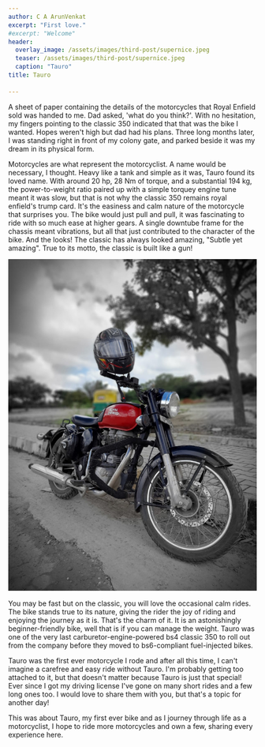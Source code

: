 ```yaml
---
author: C A ArunVenkat
excerpt: "First love."
#excerpt: "Welcome"
header:
  overlay_image: /assets/images/third-post/supernice.jpeg
  teaser: /assets/images/third-post/supernice.jpeg
  caption: "Tauro"
title: Tauro
      
---
```



A sheet of paper containing the details of the motorcycles that Royal Enfield sold was handed to me. Dad asked, 'what do you think?'. With no hesitation, my fingers pointing to the classic 350 indicated that that was the bike I wanted. Hopes weren't high but dad had his plans. Three long months later, I was standing right in front of my colony gate, and parked beside it was my dream in its physical form.


Motorcycles are what represent the motorcyclist. A name would be necessary, I thought. Heavy like a tank and simple as it was, Tauro found its loved name.
With around 20 hp, 28 Nm of torque, and a substantial 194 kg, the power-to-weight ratio paired up with a simple torquey engine tune meant it was slow, but that is not why the classic 350 remains royal enfield's trump card. It's the easiness and calm nature of the motorcycle that surprises you. The bike would just pull and pull, it was fascinating to ride with so much ease at higher gears. A single downtube frame for the chassis meant vibrations, but all that just contributed to the character of the bike. And the looks! The classic has always looked amazing, "Subtle yet amazing". True to its motto, the classic is built like a gun!

![](/assets/images/third-post/thirdPostMid.jpeg)

You may be fast but on the classic, you will love the occasional calm rides. The bike stands true to its nature, giving the rider the joy of riding and enjoying the journey as it is. That's the charm of it. It is an astonishingly beginner-friendly bike, well that is if you can manage the weight. 
Tauro was one of the very last carburetor-engine-powered bs4 classic 350 to roll out from the company before they moved to bs6-compliant fuel-injected bikes.

Tauro was the first ever motorcycle I rode and after all this time, I can't imagine a carefree and easy ride without Tauro. I'm probably getting too attached to it, but that doesn't matter because Tauro is just that special!
Ever since I got my driving license I've gone on many short rides and a few long ones too. I would love to share them with you, but that's a topic for another day!

This was about Tauro, my first ever bike and as I journey through life as a motorcyclist, I hope to ride more motorcycles and own a few, sharing every experience here.
